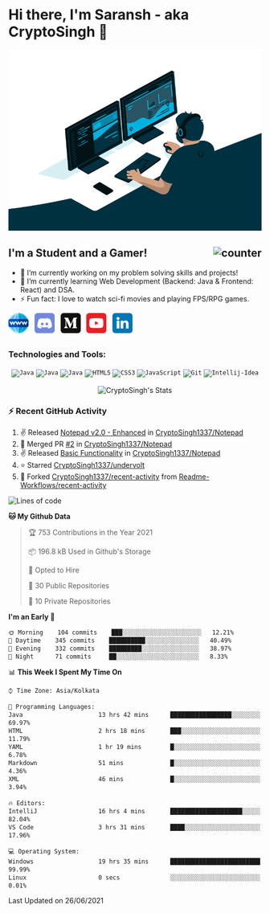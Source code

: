 # Hi there, I'm Saransh - aka CryptoSingh 👋

<div align="center">
<img src="https://github.com/CryptoSingh1337/CryptoSingh1337/blob/master/icons/code.gif" height="360px" width="640px" alt="gif"/>
</div>

## I'm a Student and a Gamer!<img src="https://komarev.com/ghpvc/?username=cryptosingh1337" alt="counter" align="right"/>

- 🔭 I’m currently working on my problem solving skills and projects!
- 🌱 I’m currently learning Web Development (Backend: Java & Frontend: React) and DSA.
- ⚡ Fun fact: I love to watch sci-fi movies and playing FPS/RPG games.

<a href="https://cryptosingh1337.github.io/" target="_blank"><img alt="website" height="40px" width="40px" src="./icons/world-wide-web.svg"/></a>&nbsp;&nbsp;
<a href="https://discord.gg/6efHuzv" target="_blank"><img alt="discord" height="40px" width="40px" src="https://raw.githubusercontent.com/edent/SuperTinyIcons/master/images/svg/discord.svg"/></a>&nbsp;&nbsp;
<a href="https://cryptosingh1337.medium.com/" target="_blank"><img alt="Medium" height="40px" width="40px" src="https://raw.githubusercontent.com/edent/SuperTinyIcons/master/images/svg/medium.svg"/></a>&nbsp;&nbsp;
<a href="https://www.youtube.com/cryptosingh" target="_blank"><img alt="youtube" height="40px" width="40px" src="https://raw.githubusercontent.com/edent/SuperTinyIcons/master/images/svg/youtube.svg"/></a>&nbsp;&nbsp;
<a href="https://www.linkedin.com/in/saransh-kumar-2k19/" target="_blank"><img alt="linkedin" height="40px" width="40px" src="https://raw.githubusercontent.com/edent/SuperTinyIcons/master/images/svg/linkedin.svg"/></a>

##

### Technologies and Tools:

<div align="center">
<code><img alt="Java" height="40px" width="40px" src="https://raw.githubusercontent.com/tomchen/stack-icons/master/logos/java.svg" title="Java"/></code>
<code><img alt="Java" height="40px" width="40px" src="https://raw.githubusercontent.com/tomchen/stack-icons/master/logos/spring.svg" title="Spring"/></code>
<code><img alt="Java" height="40px" width="40px" src="https://raw.githubusercontent.com/tomchen/stack-icons/master/logos/hibernate.svg" title="Hibernate"/></code>
<code><img alt="HTML5" height="40px" width="40px" src="https://raw.githubusercontent.com/tomchen/stack-icons/master/logos/html-5.svg" title="HTML5"/></code>
<code><img alt="CSS3" height="40px" width="40px" src="https://raw.githubusercontent.com/tomchen/stack-icons/master/logos/css-3.svg" title="CSS3"/></code>
<code><img alt="JavaScript" height="40px" width="40px" src="https://raw.githubusercontent.com/tomchen/stack-icons/master/logos/bootstrap.svg" title="Bootstrap"/></code>
<code><img alt="Git" height="40px" width="40px" src="https://raw.githubusercontent.com/tomchen/stack-icons/master/logos/git-icon.svg" title="Git"/></code>
<code><img alt="Intellij-Idea" height="40px" width="40px" src="https://raw.githubusercontent.com/tomchen/stack-icons/master/logos/intellij-idea.svg" title="Intellij-IDEA"/></code>
</div>
<br>
<div align="center">
<img  alt="CryptoSingh's Stats" src="https://github-readme-stats.vercel.app/api?username=CryptoSingh1337&show_icons=true&bg_color=FFFFFF&title_color=003140&icon_color=003140&text_color=0486AA" title="Stats"/>
</div>

### ⚡ Recent GitHub Activity

<!--RECENT_ACTIVITY:start-->
1. ✌️ Released [Notepad v2.0 - Enhanced](https://github.com/CryptoSingh1337/Notepad/releases/tag/2.0) in [CryptoSingh1337/Notepad](https://github.com/CryptoSingh1337/Notepad)
2. 🎉 Merged PR [#2](https://github.com/CryptoSingh1337/Notepad/pull/2) in [CryptoSingh1337/Notepad](https://github.com/CryptoSingh1337/Notepad)
3. ✌️ Released [Basic Functionality](https://github.com/CryptoSingh1337/Notepad/releases/tag/1.0) in [CryptoSingh1337/Notepad](https://github.com/CryptoSingh1337/Notepad)
4. ⭐ Starred [CryptoSingh1337/undervolt](https://github.com/CryptoSingh1337/undervolt)
5. 🔱 Forked [CryptoSingh1337/recent-activity](https://github.com/CryptoSingh1337/recent-activity) from [Readme-Workflows/recent-activity](https://github.com/Readme-Workflows/recent-activity)
<!--RECENT_ACTIVITY:end-->


<!--START_SECTION:waka-->
![Lines of code](https://img.shields.io/badge/From%20Hello%20World%20I%27ve%20Written-335939%20lines%20of%20code-blue)

**🐱 My Github Data** 

> 🏆 753 Contributions in the Year 2021
 > 
> 📦 196.8 kB Used in Github's Storage 
 > 
> 💼 Opted to Hire
 > 
> 📜 30 Public Repositories 
 > 
> 🔑 10 Private Repositories  
 > 
**I'm an Early 🐤** 

```text
🌞 Morning    104 commits    ███░░░░░░░░░░░░░░░░░░░░░░   12.21% 
🌆 Daytime    345 commits    ██████████░░░░░░░░░░░░░░░   40.49% 
🌃 Evening    332 commits    █████████░░░░░░░░░░░░░░░░   38.97% 
🌙 Night      71 commits     ██░░░░░░░░░░░░░░░░░░░░░░░   8.33%

```


📊 **This Week I Spent My Time On** 

```text
⌚︎ Time Zone: Asia/Kolkata

💬 Programming Languages: 
Java                     13 hrs 42 mins      █████████████████░░░░░░░░   69.97% 
HTML                     2 hrs 18 mins       ███░░░░░░░░░░░░░░░░░░░░░░   11.79% 
YAML                     1 hr 19 mins        █░░░░░░░░░░░░░░░░░░░░░░░░   6.78% 
Markdown                 51 mins             █░░░░░░░░░░░░░░░░░░░░░░░░   4.36% 
XML                      46 mins             █░░░░░░░░░░░░░░░░░░░░░░░░   3.94%

🔥 Editors: 
IntelliJ                 16 hrs 4 mins       ████████████████████░░░░░   82.04% 
VS Code                  3 hrs 31 mins       ████░░░░░░░░░░░░░░░░░░░░░   17.96%

💻 Operating System: 
Windows                  19 hrs 35 mins      █████████████████████████   99.99% 
Linux                    0 secs              ░░░░░░░░░░░░░░░░░░░░░░░░░   0.01%

```


 Last Updated on 26/06/2021
<!--END_SECTION:waka-->
